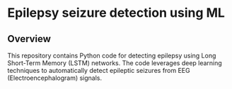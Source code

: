 # Epilepsy seizure detection using ML

## Overview

This repository contains Python code for detecting epilepsy using Long Short-Term Memory (LSTM) networks. The code leverages deep learning techniques to automatically detect epileptic seizures from EEG (Electroencephalogram) signals.


